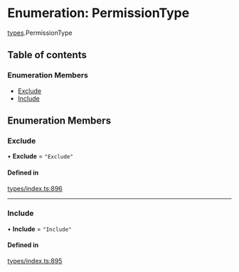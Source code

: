 # Enumeration: PermissionType

[types](../wiki/types).PermissionType

## Table of contents

### Enumeration Members

- [Exclude](../wiki/types.PermissionType#exclude)
- [Include](../wiki/types.PermissionType#include)

## Enumeration Members

### Exclude

• **Exclude** = ``"Exclude"``

#### Defined in

[types/index.ts:896](https://github.com/PolymeshAssociation/polymesh-sdk/blob/339b7503/src/types/index.ts#L896)

___

### Include

• **Include** = ``"Include"``

#### Defined in

[types/index.ts:895](https://github.com/PolymeshAssociation/polymesh-sdk/blob/339b7503/src/types/index.ts#L895)
